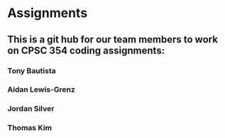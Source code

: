 # Assignments
## This is a git hub for our team members to work on CPSC 354 coding assignments:

### Tony Bautista
### Aidan Lewis-Grenz
### Jordan Silver
### Thomas Kim

